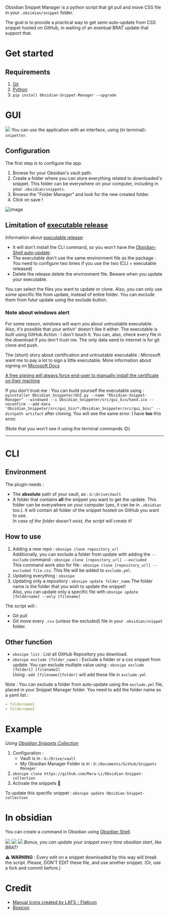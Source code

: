 Obsidian Snippet Manager is a python script that git pull and move CSS file in your `.obsidian/snippet` folder.

The goal is to provide a practical way to get semi-auto-update from CSS snippet hosted on GitHub, in waiting of an eventual BRAT update that support that.

# Get started
## Requirements
1. [Git](https://git-scm.com/downloads)
2. [Python](https://www.python.org/downloads/)
3. `pip install Obsidian-Snippet-Manager --upgrade`

# GUI
![](screenshot/demo2.gif)
You can use the application with an interface, using (in terminal): `snipetter`.

## Configuration
The first step is to configure the app. 
1. Browse for your Obsidian's vault path.
2. Create a folder where you can store everything related to downloaded's snippet. This folder can be everywhere on your computer, including in your `.obsidian/snippets`. 
3. Browse the "Folder Manager" and look for the new created folder.
4. Click on save !  
  
![image](https://user-images.githubusercontent.com/30244939/156018113-9d3c26e2-43fa-4c0b-8a1c-b969ca2848e9.png)

## Limitation of [executable release](https://github.com/Mara-Li/Obsidian-Snippet-Manager/releases)
Information about [executable release](https://github.com/Mara-Li/Obsidian-Snippet-Manager/releases):
- It will don't install the CLI command, so you won't have the [Obsidian-Shell auto-update](README.md#in-obsidian).
- The executable don't use the same environment file as the package : You need to configure two times if you use the two (CLI + executable released)
- Delete the release delete the environment file. Beware when you update your executable.

You can select the files you want to update or clone. Also, you can only use some specific file from update, instead of entire folder.
You can exclude them from futur update using the exclude button.

### Note about windows alert
For some reason, windows will warn you about untrustable executable. Also, it's possible that your antivir' doesn't like it either.
The executable is built using GitHub Action : I don't touch it. You can, also, check every file in the download if you don't trust me.
The only data send to internet is for git clone and push.

The (short) story about certification and untrustable executable : Microsoft want me to pay a lot to sign a little executable. 
More information about signing on [Microsoft Docs](https://docs.microsoft.com/en-us/previous-versions/windows/internet-explorer/ie-developer/platform-apis/ms537361(v=vs.85)?redirectedfrom=MSDN)

[A free signing will always force end-user to manually install the certificate on their machine](https://stackoverflow.com/questions/252226/signing-a-windows-exe-file)

If you don't trust me : You can build yourself the executable using :
`pyinstaller Obsidian_Snippeter/GUI.py --name "Obsidian-Snippet-Manager" --windowed --i Obsidian_Snippeter/src/gui_bin/hand.ico --noconfirm --add-data 'Obsidian_Snippeter/src/gui_bin/*;Obsidian_Snippeter/src/gui_bin/' --distpath artifact` after cloning. 
You will see the same error.
I have **too** this error.

(Note that you won't see it using the terminal commands 😊)

---
# CLI
## Environment
The plugin needs :
- The **absolute** path of your vault, as : `G:\Drive\Vault`
- A folder that contains **all** the snippet you want to get the update.
This folder can be everywhere on your computer (yes, it can be in `.obsidian` too.). It will contain all folder of the snippet hosted on GitHub you want to use.  
    _In case of the folder doesn't exist, the script will create it!_

## How to use

1. Adding a new repo : `obsnipe clone repository_url`  
    Additionally, you can exclude a folder from update with adding the `--exclude` command : `obsnipe clone [repository_url] --excluded`  
    This command work also for file : `obsnipe clone [repository_url] --excluded file.css`. This file will be added to `exclude.yml`. 
2. Updating everything : `obsnipe`
3. Updating only a repository : `obsnipe update folder_name` 
    The folder name is the folder that you wish to update the snippet!  
    Also, you can update only a specific file with `obsnipe update [foldername] --only [filename]`

The script will :
- Git pull 
- Git move every `.css` (unless the excluded) file in your `.obsidian/snippet` folder.

## Other function
- `obsnipe list` : List all GitHub Repository you download.
- `obsnipe exclude [folder_name]` : Exclude a folder or a css snippet from update. You can exclude multiple value using : `obsnipe exclude [folder1] [filename2]`  
    Using `-add [filename][folder]` will add these file in `exclude.yml`

Note : You can exclude a folder from auto-update using the `exclude.yml` file, placed in your Snippet Manager folder. 
You need to add the folder name as a yaml list :
```yml
- foldername1
- foldername2
```

# Example 
*Using [Obsidian Snippets Collection](https://github.com/Mara-Li/Obsidian-Snippet-collection)*
1. Configuration : 
    - Vault is in : `G:/Drive/vault`
    - My Obsidian Manager Folder is in : `D:/Documents/Github/Snippets Manager`
2. `obsnipe clone https://github.com/Mara-Li/Obsidian-Snippet-collection`
3. Activate the snippets 🎉

To update this specific snippet : `obsnipe update Obsidian-Snippet-collection`

# In obsidian

You can create a command in Obsidian using [Obsidian Shell](https://github.com/Taitava/obsidian-shellcommands).

![](screenshot/shell_config1.png)
![](screenshot/shell_config2.png)
![](screenshot/shell_config3.png)
*Bonus, you can update your snippet every time obsidian start, like BRAT!*

⚠️ **WARNING** : Every edit on a snippet downloaded by this way will break the script. Please, DON'T EDIT these file, and use another snippet. (Or, use a fork and commit before.)

# Credit
- <a href="https://www.flaticon.com/free-icons/manual" title="manual icons">Manual icons created by LAFS - Flaticon</a>
- [Boxicon](https://boxicons.com/)
